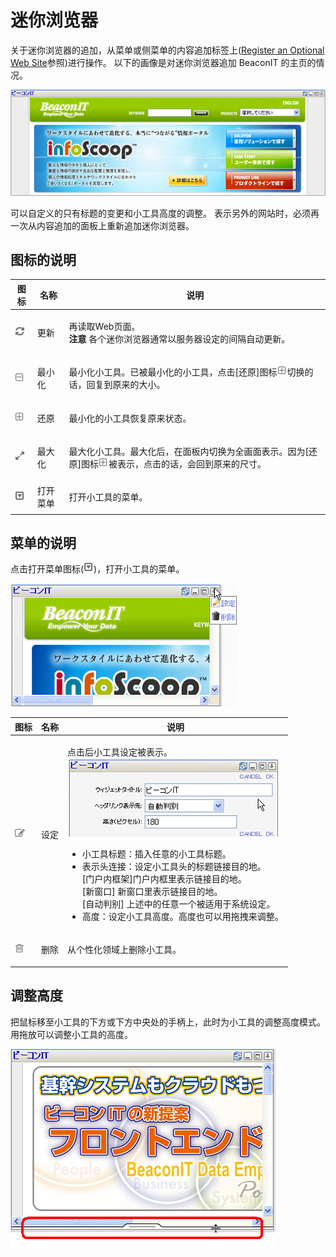 # 迷你浏览器

关于迷你浏览器的追加，从菜单或侧菜单的内容追加标签上([Register an Optional Web Site]参照)进行操作。
以下的画像是对迷你浏览器追加 BeaconIT 的主页的情况。

![MiniBrowser Gadget]

可以自定义的只有标题的变更和小工具高度的调整。
表示另外的网站时，必须再一次从内容追加的面板上重新追加迷你浏览器。


## 图标的说明

<table>
    <thead>
        <tr>
            <th>图标</th><th>名称</th><th>说明</th>
        </tr>
    </thead>
    <tbody>
        <tr>
            <td><img src="../../images/refresh.gif"></td>
            <td>更新</td>
            <td>
                <p>
                    再读取Web页面。<br>
                    <b>注意</b> 各个迷你浏览器通常以服务器设定的间隔自动更新。
                </p>
            </td>
        </tr>
        <tr>
            <td><img src="../../images/minimize.gif"></td>
            <td>最小化</td>
            <td>
                <p>最小化小工具。已被最小化的小工具，点击[还原]图标<img src="../../images/restore.gif">切换的话，回复到原来的大小。</p>
            </td>
        </tr>
        <tr>
            <td><img src="../../images/restore.gif"></td>
            <td>还原</td>
            <td>
                <p>最小化的小工具恢复原来状态。</p>
            </td>
        </tr>
        <tr>
            <td><img src="../../images/maximize.gif"></td>
            <td>最大化</td>
            <td>
                <p>最大化小工具。最大化后，在面板内切换为全画面表示。因为[还原]图标<img src="../../images/restore.gif">被表示，点击的话，会回到原来的尺寸。</p>
            </td>
        </tr>
        <tr>
            <td><img src="../../images/show_hidden_icons.gif"></td>
            <td>打开菜单</td>
            <td>
                <p>打开小工具的菜单。</p>
            </td>
        </tr>
    </tbody>
</table>


## 菜单的说明

点击打开菜单图标(![Gadget Menu icon])，打开小工具的菜单。

![Description of the Menu]

<table>
    <thead>
        <tr>
            <th>图标</th><th>名称</th><th>说明</th>
        </tr>
    </thead>
    <tbody>
        <tr>
            <td><img src="../../images/edit.gif"></td>
            <td>设定</td>
            <td>
                <p>
                    点击后小工具设定被表示。</br>
                    <img src="images/widget/minibrowser-gadget-3.png"><br>
                    <ul>
                        <li>小工具标题：插入任意的小工具标题。</li>
                        <li>
                            表示头连接：设定小工具头的标题链接目的地。<br>
                            [门户内框架]门户内框里表示链接目的地。 <br>
                            [新窗口] 新窗口里表示链接目的地。 <br>
                            [自动判别] 上述中的任意一个被适用于系统设定。
                        </li>
                        <li>高度：设定小工具高度。高度也可以用拖拽来调整。</li>
                    </ul>
                </p>
            </td>
        </tr>
        <tr>
            <td><img src="../../images/trash.gif"></td>
            <td>删除</td>
            <td>
                <p>从个性化领域上删除小工具。</p>
            </td>
        </tr>
    </tbody>
</table>


## 调整高度

把鼠标移至小工具的下方或下方中央处的手柄上，此时为小工具的调整高度模式。用拖放可以调整小工具的高度。

![Adjust the height]


[Register an Optional Web Site]: registering-an-optional-web-site.md
[MiniBrowser Gadget]: images/widget/minibrowser-gadget-1.png
[Gadget Menu icon]: ../../images/show_hidden_icons.gif
[Description of the Menu]: images/widget/minibrowser-gadget-2.png
[Adjust the height]: images/widget/minibrowser-gadget-4.png
